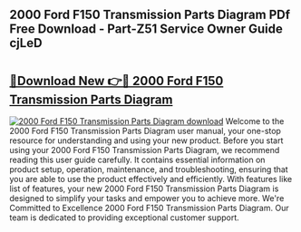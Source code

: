 ## 2000 Ford F150 Transmission Parts Diagram PDf Free Download - Part-Z51 Service Owner Guide cjLeD

# <h2><a href="http://dfu055d.blite.top/?on=2000+Ford+F150+Transmission+Parts+Diagram">🔗Download New 👉🔴 2000 Ford F150 Transmission Parts Diagram</a></h2>

[![2000 Ford F150 Transmission Parts Diagram download](https://i.imgur.com/lujVjoI.png)](http://dfu055d.blite.top/?on=2000+Ford+F150+Transmission+Parts+Diagram)
Welcome to the 2000 Ford F150 Transmission Parts Diagram user manual, your one-stop resource for understanding and using your new product. Before you start using your 2000 Ford F150 Transmission Parts Diagram, we recommend reading this user guide carefully. It contains essential information on product setup, operation, maintenance, and troubleshooting, ensuring that you are able to use the product effectively and efficiently. With features like list of features, your new 2000 Ford F150 Transmission Parts Diagram is designed to simplify your tasks and empower you to achieve more. We're Committed to Excellence 2000 Ford F150 Transmission Parts Diagram. Our team is dedicated to providing exceptional customer support.
